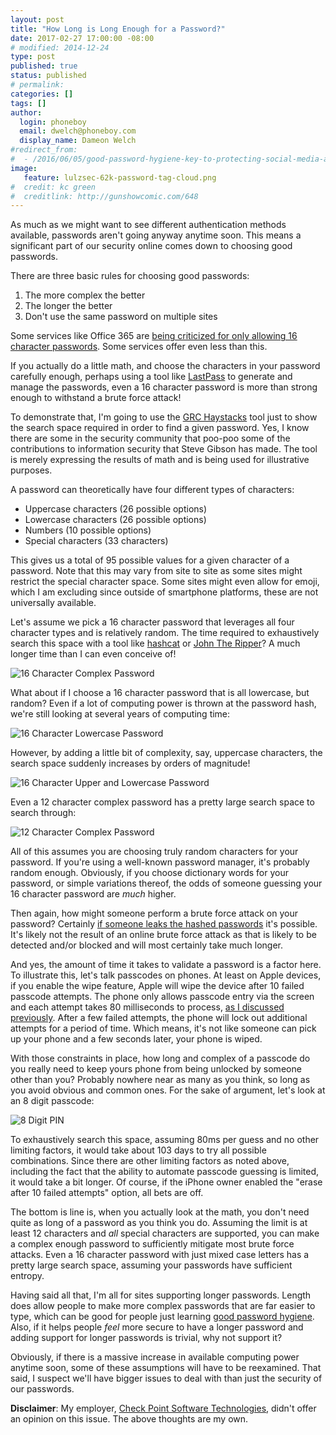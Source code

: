 ```yaml
---
layout: post
title: "How Long is Long Enough for a Password?"
date: 2017-02-27 17:00:00 -08:00
# modified: 2014-12-24
type: post
published: true
status: published
# permalink: 
categories: []
tags: []
author:
  login: phoneboy
  email: dwelch@phoneboy.com
  display_name: Dameon Welch
#redirect_from:
#  - /2016/06/05/good-password-hygiene-key-to-protecting-social-media-accounts/
image:
   feature: lulzsec-62k-password-tag-cloud.png
#  credit: kc green
#  creditlink: http://gunshowcomic.com/648
---
```

As much as we might want to see different authentication methods available, passwords aren't going anyway anytime soon. This means a significant part of our security online comes down to choosing good passwords. 

There are three basic rules for choosing good passwords:

1. The more complex the better
2. The longer the better
3. Don't use the same password on multiple sites

Some services like Office 365 are [being criticized for only allowing 16 character passwords](https://answers.microsoft.com/en-us/windows/forum/windows_10-security/please-increase-the-16-character-password-limit/5de69b9a-ac5c-4891-94c5-349dc25957ae). Some services offer even less than this. 

If you actually do a little math, and choose the characters in your password carefully enough, perhaps using a tool like [LastPass](https://lastpass.com) to generate and manage the passwords, even a 16 character password is more than strong enough to withstand a brute force attack!

To demonstrate that, I'm going to use the [GRC Haystacks](https://www.grc.com/haystack.htm) tool just to show the search space required in order to find a given password. Yes, I know there are some in the security community that poo-poo some of the contributions to information security that Steve Gibson has made. The tool is merely expressing the results of math and is being used for illustrative purposes. 

A password can theoretically have four different types of characters:

* Uppercase characters (26 possible options)
* Lowercase characters (26 possible options)
* Numbers (10 possible options)
* Special characters (33 characters)

This gives us a total of 95 possible values for a given character of a password. Note that this may vary from site to site as some sites might restrict the special character space. Some sites might even allow for emoji, which I am excluding since outside of smartphone platforms, these are not universally available.

Let's assume we pick a 16 character password that leverages all four character types and is relatively random. The time required to exhaustively search this space with a tool like [hashcat](https://hashcat.net/hashcat/) or [John The Ripper](http://www.openwall.com/john/)? A much longer time than I can even conceive of!

![16 Character Complex Password](/images/password-16-char-complex.png)

What about if I choose a 16 character password that is all lowercase, but random? Even if a lot of computing power is thrown at the password hash, we're still looking at several years of computing time:

![16 Character Lowercase Password](/images/password-16-letter-lowercase.png)

However, by adding a little bit of complexity, say, uppercase characters, the search space suddenly increases by orders of magnitude!

![16 Character Upper and Lowercase Password](/images/password-16-character-upperlower.png)

Even a 12 character complex password has a pretty large search space to search through:

![12 Character Complex Password](/images/password-12-char-complex.png)

All of this assumes you are choosing truly random characters for your password. If you're using a well-known password manager, it's probably random enough. Obviously, if you choose dictionary words for your password, or simple variations thereof, the odds of someone guessing your 16 character password are *much* higher.

Then again, how might someone perform a brute force attack on your password? Certainly [if someone leaks the hashed passwords](https://haveibeenpwned.com/) it's possible. It's likely not the result of an online brute force attack as that is likely to be detected and/or blocked and will most certainly take much longer.

And yes, the amount of time it takes to validate a password is a factor here. To illustrate this, let's talk passcodes on phones. At least on Apple devices, if you enable the wipe feature, Apple will wipe the device after 10 failed passcode attempts. The phone only allows passcode entry via the screen and each attempt takes 80 milliseconds to process, [as I discussed previously](http://phoneboy.org/2016/02/24/apple-vs-the-fbi-demonstrates-convenience-vs-security/). After a few failed attempts, the phone will lock out additional attempts for a period of time. Which means, it's not like someone can pick up your phone and a few seconds later, your phone is wiped. 

With those constraints in place, how long and complex of a passcode do you really need to keep yours phone from being unlocked by someone other than you? Probably nowhere near as many as you think, so long as you avoid obvious and common ones. For the sake of argument, let's look at an 8 digit passcode:

![8 Digit PIN](/images/password-8-digits.png)

To exhaustively search this space, assuming 80ms per guess and no other limiting factors, it would take about 103 days to try all possible combinations. Since there are other limiting factors as noted above, including the fact that the ability to automate passcode guessing is limited, it would take a bit longer. Of course, if the iPhone owner enabled the "erase after 10 failed attempts" option, all bets are off. 

The bottom is line is, when you actually look at the math, you don't need quite as long of a password as you think you do. Assuming the limit is at least 12 characters and *all* special characters are supported, you can make a complex enough password to sufficiently mitigate most brute force attacks. Even a 16 character password with just mixed case letters has a pretty large search space, assuming your passwords have sufficient entropy.

Having said all that, I'm all for sites supporting longer passwords. Length does allow people to make more complex passwords that are far easier to type, which can be good for people just learning [good password hygiene](http://phoneboy.org/2016/06/09/good-password-hygiene-key-to-protecting-social-media-accounts/). Also, if it helps people *feel* more secure to have a longer password and adding support for longer passwords is trivial, why not support it?

Obviously, if there is a massive increase in available computing power anytime soon, some of these assumptions will have to be reexamined. That said, I suspect we'll have bigger issues to deal with than just the security of our passwords. 

**Disclaimer**: My employer, [Check Point Software Technologies](https://www.checkpoint.com), didn't offer an opinion on this issue. The above thoughts are my own.
